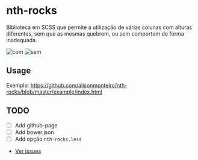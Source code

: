 # nth-rocks

Biblioteca em SCSS que permite a utilização de várias colunas com alturas diferentes, sem que as mesmas quebrem, ou sem comportem de forma inadequada.

![com](https://raw.githubusercontent.com/alisonmonteiro/nth-rocks/master/example/com.jpg)
![sem](https://raw.githubusercontent.com/alisonmonteiro/nth-rocks/master/example/sem.jpg)

## Usage
Exemplo: https://github.com/alisonmonteiro/nth-rocks/blob/master/example/index.html

## TODO
- [ ] Add github-page
- [ ] Add bower.json
- [ ] Add opção `nth-rocks.less`
- [Ver issues](https://github.com/alisonmonteiro/nth-rocks/issues)